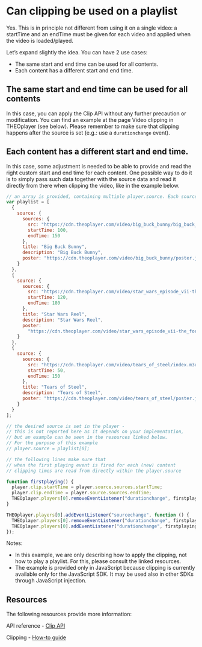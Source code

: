 # Can clipping be used on a playlist

Yes. This is in principle not different from using it on a single video: a startTime and an endTime must be given for each video and applied when the video is loaded/played.

Let’s expand slightly the idea. You can have 2 use cases:

- The same start and end time can be used for all contents.
- Each content has a different start and end time.

## The same start and end time can be used for all contents

In this case, you can apply the Clip API without any further precaution or modification. You can find an example at the page Video clipping in THEOplayer (see below). Please remember to make sure that clipping happens after the source is set (e.g.: use a `durationchange` event).

## Each content has a different start and end time.

In this case, some adjustment is needed to be able to provide and read the right custom start and end time for each content. One possible way to do it is to simply pass such data together with the source data and read it directly from there when clipping the video, like in the example below.

```js
// an array is provided, containing multiple player.source. Each source contains startTime and endTime.
var playlist = [
  {
    source: {
      sources: {
        src: "https://cdn.theoplayer.com/video/big_buck_bunny/big_buck_bunny_metadata.m3u8",
        startTime: 100,
        endTime: 150
      },
      title: "Big Buck Bunny",
      description: "Big Buck Bunny",
      poster: "https://cdn.theoplayer.com/video/big_buck_bunny/poster.jpg"
    }
  },
  {
    source: {
      sources: {
        src: "https://cdn.theoplayer.com/video/star_wars_episode_vii-the_force_awakens_official_comic-con_2015_reel_(2015)/index.m3u8",
        startTime: 120,
        endTime: 180
      },
      title: "Star Wars Reel",
      description: "Star Wars Reel",
      poster:
        "https://cdn.theoplayer.com/video/star_wars_episode_vii-the_force_awakens_official_comic-con_2015_reel_(2015)/poster.jpg"
    }
  },
  {
    source: {
      sources: {
        src: "https://cdn.theoplayer.com/video/tears_of_steel/index.m3u8",
        startTime: 50,
        endTime: 150
      },
      title: "Tears of Steel",
      description: "Tears of Steel",
      poster: "https://cdn.theoplayer.com/video/tears_of_steel/poster.jpg"
    }
  }
];

// the desired source is set in the player -
// this is not reported here as it depends on your implementation,
// but an example can be seen in the resources linked below.
// For the purpose of this example
// player.source = playlist[0];

// the following lines make sure that
// when the first playing event is fired for each (new) content
// clipping times are read from directly within the player.source

function firstplaying() {
  player.clip.startTime = player.source.sources.startTime;
  player.clip.endTime = player.source.sources.endTime;
  THEOplayer.players[0].removeEventListener("durationchange", firstplaying);
}

THEOplayer.players[0].addEventListener("sourcechange", function () {
  THEOplayer.players[0].removeEventListener("durationchange", firstplaying);
  THEOplayer.players[0].addEventListener("durationchange", firstplaying);
});
```

Notes:

- In this example, we are only describing how to apply the clipping, not how to play a playlist. For this, please consult the linked resources.
- The example is provided only in JavaScript because clipping is currently available only for the JavaScript SDK. It may be used also in other SDKs through JavaScript injection.

## Resources

The following resources provide more information:

API reference - [Clip API](pathname:///theoplayer/v4/api-reference/web/interfaces/Clip.html)

<!-- https://demo.theoplayer.com/playlist: Demo page - Playlist -->

Clipping - [How-to guide](../how-to-guides/07-miscellaneous/06-clipping.md)
